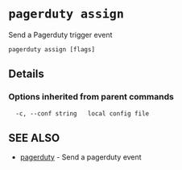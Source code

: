 # `pagerduty assign`

Send a Pagerduty trigger event

```text
pagerduty assign [flags]
```

## Details



### Options inherited from parent commands

```text
  -c, --conf string   local config file
```

## SEE ALSO

* [pagerduty](pagerduty.md)	 - Send a pagerduty event
